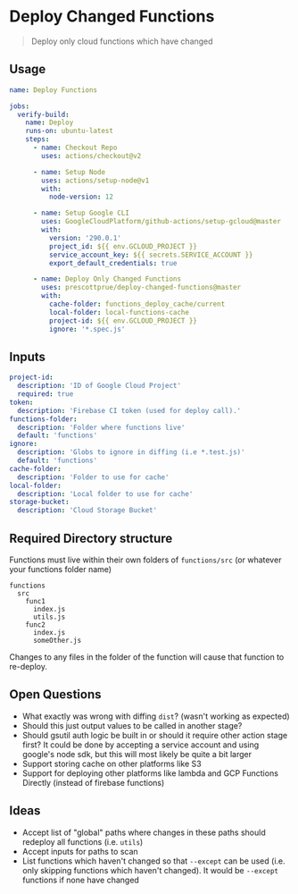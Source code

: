 # Deploy Changed Functions

> Deploy only cloud functions which have changed


## Usage


```yaml
name: Deploy Functions

jobs:
  verify-build:
    name: Deploy
    runs-on: ubuntu-latest
    steps:
      - name: Checkout Repo
        uses: actions/checkout@v2

      - name: Setup Node
        uses: actions/setup-node@v1
        with:
          node-version: 12

      - name: Setup Google CLI
        uses: GoogleCloudPlatform/github-actions/setup-gcloud@master
        with:
          version: '290.0.1'
          project_id: ${{ env.GCLOUD_PROJECT }}
          service_account_key: ${{ secrets.SERVICE_ACCOUNT }}
          export_default_credentials: true

      - name: Deploy Only Changed Functions
        uses: prescottprue/deploy-changed-functions@master
        with:
          cache-folder: functions_deploy_cache/current
          local-folder: local-functions-cache
          project-id: ${{ env.GCLOUD_PROJECT }}
          ignore: '*.spec.js'
```

## Inputs

```yaml
project-id:
  description: 'ID of Google Cloud Project'
  required: true
token:
  description: 'Firebase CI token (used for deploy call).'
functions-folder:
  description: 'Folder where functions live'
  default: 'functions'
ignore:
  description: 'Globs to ignore in diffing (i.e *.test.js)'
  default: 'functions'
cache-folder:
  description: 'Folder to use for cache'
local-folder:
  description: 'Local folder to use for cache'
storage-bucket:
  description: 'Cloud Storage Bucket'
```

## Required Directory structure

Functions must live within their own folders of `functions/src` (or whatever your functions folder name)

```
functions
  src
    func1
      index.js
      utils.js
    func2
      index.js
      someOther.js
```

Changes to any files in the folder of the function will cause that function to re-deploy.

## Open Questions
- What exactly was wrong with diffing `dist`? (wasn't working as expected)
- Should this just output values to be called in another stage?
- Should gsutil auth logic be built in or should it require other action stage first? It could be done by accepting a service account and using google's node sdk, but this will most likely be quite a bit larger
- Support storing cache on other platforms like S3
- Support for deploying other platforms like lambda and GCP Functions Directly (instead of firebase functions)

## Ideas
- Accept list of "global" paths where changes in these paths should redeploy all functions (i.e. `utils`)
- Accept inputs for paths to scan
- List functions which haven't changed so that `--except` can be used (i.e. only skipping functions which haven't changed). It would be `--except` functions if none have changed